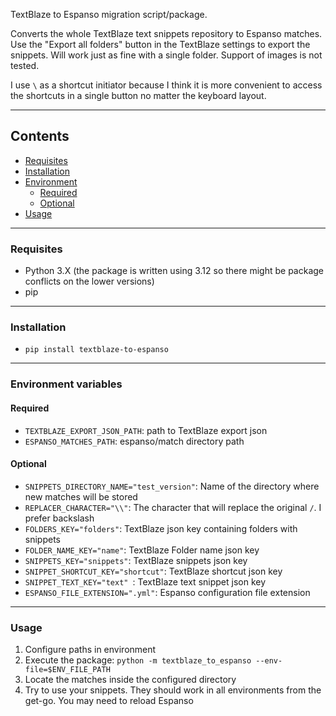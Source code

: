 TextBlaze to Espanso migration script/package.

Converts the whole TextBlaze text snippets repository  to Espanso matches. Use the "Export all folders" button in the
TextBlaze settings to export the snippets. Will work just as fine with a single folder. Support of images is not tested.

I use `\` as a shortcut initiator because I think it is more convenient to access the shortcuts in a single button no
matter the keyboard layout.

---

## Contents
- [Requisites](#Requisites)
- [Installation](#Installation)
- [Environment](#Environment-variables)
  - [Required](#required)
  - [Optional](#optional)
- [Usage](#Usage)

---

### Requisites
- Python 3.X (the package is written using 3.12 so there might be package conflicts on the lower versions)
- pip
---
### Installation
- `pip install textblaze-to-espanso`

---

### Environment variables
#### Required
- `TEXTBLAZE_EXPORT_JSON_PATH`: path to TextBlaze export json
- `ESPANSO_MATCHES_PATH`: espanso/match directory path

#### Optional
- `SNIPPETS_DIRECTORY_NAME="test_version"`: Name of the directory where new matches will be stored
- `REPLACER_CHARACTER="\\"`: The character that will replace the original `/`. I prefer backslash
- `FOLDERS_KEY="folders"`: TextBlaze json key containing folders with snippets
- `FOLDER_NAME_KEY="name"`: TextBlaze Folder name json key
- `SNIPPETS_KEY="snippets"`:  TextBlaze snippets json key
- `SNIPPET_SHORTCUT_KEY="shortcut"`: TextBlaze shortcut json key
- `SNIPPET_TEXT_KEY="text" `: TextBlaze text snippet json key
- `ESPANSO_FILE_EXTENSION=".yml"`: Espanso configuration file extension

---

### Usage

1. Configure paths in environment
2. Execute the package: `python -m textblaze_to_espanso --env-file=$ENV_FILE_PATH`
3. Locate the matches inside the configured directory
4. Try to use your snippets. They should work in all environments from the get-go. You may need to reload Espanso
